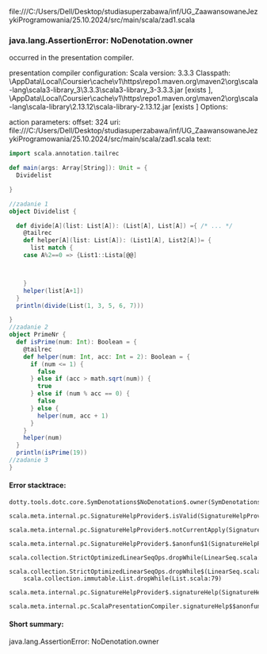 file:///C:/Users/Dell/Desktop/studiasuperzabawa/inf/UG_ZaawansowaneJezykiProgramowania/25.10.2024/src/main/scala/zad1.scala
### java.lang.AssertionError: NoDenotation.owner

occurred in the presentation compiler.

presentation compiler configuration:
Scala version: 3.3.3
Classpath:
<HOME>\AppData\Local\Coursier\cache\v1\https\repo1.maven.org\maven2\org\scala-lang\scala3-library_3\3.3.3\scala3-library_3-3.3.3.jar [exists ], <HOME>\AppData\Local\Coursier\cache\v1\https\repo1.maven.org\maven2\org\scala-lang\scala-library\2.13.12\scala-library-2.13.12.jar [exists ]
Options:



action parameters:
offset: 324
uri: file:///C:/Users/Dell/Desktop/studiasuperzabawa/inf/UG_ZaawansowaneJezykiProgramowania/25.10.2024/src/main/scala/zad1.scala
text:
```scala
import scala.annotation.tailrec

def main(args: Array[String]): Unit = {
  Dividelist

}

//zadanie 1
object Dividelist {

  def divide[A](list: List[A]): (List[A], List[A]) ={ /* ... */
    @tailrec
    def helper[A](list: List[A]): (List1[A], List2[A])= {
      list match {
    case A%2==0 => {List1::Lista[@@]



    }
    helper(list[A+1])
  }
  println(divide(List(1, 3, 5, 6, 7)))

}
//zadanie 2
object PrimeNr {
  def isPrime(num: Int): Boolean = {
    @tailrec
    def helper(num: Int, acc: Int = 2): Boolean = {
      if (num <= 1) {
        false
      } else if (acc > math.sqrt(num)) {
        true
      } else if (num % acc == 0) {
        false
      } else {
        helper(num, acc + 1)
      }
    }
    helper(num)
  }
  println(isPrime(19))
//zadanie 3
}

```



#### Error stacktrace:

```
dotty.tools.dotc.core.SymDenotations$NoDenotation$.owner(SymDenotations.scala:2607)
	scala.meta.internal.pc.SignatureHelpProvider$.isValid(SignatureHelpProvider.scala:83)
	scala.meta.internal.pc.SignatureHelpProvider$.notCurrentApply(SignatureHelpProvider.scala:96)
	scala.meta.internal.pc.SignatureHelpProvider$.$anonfun$1(SignatureHelpProvider.scala:48)
	scala.collection.StrictOptimizedLinearSeqOps.dropWhile(LinearSeq.scala:280)
	scala.collection.StrictOptimizedLinearSeqOps.dropWhile$(LinearSeq.scala:278)
	scala.collection.immutable.List.dropWhile(List.scala:79)
	scala.meta.internal.pc.SignatureHelpProvider$.signatureHelp(SignatureHelpProvider.scala:48)
	scala.meta.internal.pc.ScalaPresentationCompiler.signatureHelp$$anonfun$1(ScalaPresentationCompiler.scala:435)
```
#### Short summary: 

java.lang.AssertionError: NoDenotation.owner